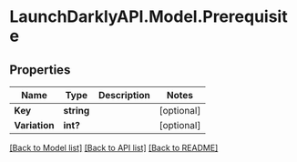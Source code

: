 # LaunchDarklyAPI.Model.Prerequisite
## Properties

Name | Type | Description | Notes
------------ | ------------- | ------------- | -------------
**Key** | **string** |  | [optional] 
**Variation** | **int?** |  | [optional] 

[[Back to Model list]](../README.md#documentation-for-models) [[Back to API list]](../README.md#documentation-for-api-endpoints) [[Back to README]](../README.md)

